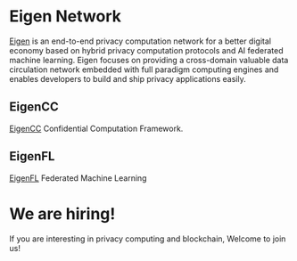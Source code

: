 # Eigen Network 

[Eigen](https://www.ieigen.com/) is an end-to-end privacy computation network for a better digital economy based on hybrid privacy computation protocols and AI federated machine learning. Eigen focuses on providing a cross-domain valuable data circulation network embedded with full paradigm computing engines and enables developers to build and ship privacy applications easily. 

## EigenCC
[EigenCC](./cc) Confidential Computation Framework.

## EigenFL
[EigenFL](./fl) Federated Machine Learning


# We are hiring!

If you are interesting in privacy computing and blockchain, Welcome to join us!
